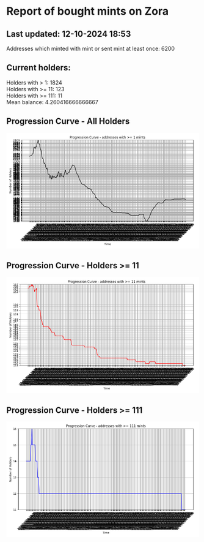 # Report of bought mints on Zora
## Last updated: 12-10-2024 18:53
Addresses which minted with mint or sent mint at least once: 6200

## Current holders:
Holders with > 1: 1824  
Holders with >= 11: 123  
Holders with >= 111: 11  
Mean balance: 4.260416666666667  

## Progression Curve - All Holders
![addresses with >= 1 mint](progression_curve_all.png)
## Progression Curve - Holders >= 11
![addresses with >= 11 mints](progression_curve_gt_11.png)
## Progression Curve - Holders >= 111
![addresses with >= 111 mints](progression_curve_gt_111.png)
